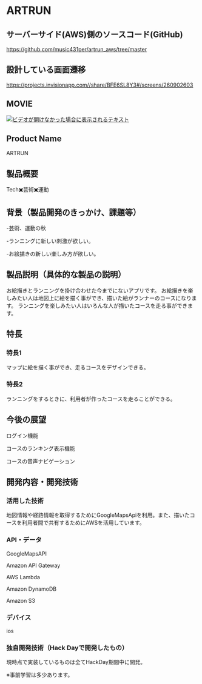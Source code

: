 # ARTRUN

## サーバーサイド(AWS)側のソースコード(GitHub)

https://github.com/music431per/artrun_aws/tree/master

## 設計している画面遷移

https://projects.invisionapp.com//share/BFE6SL8Y3#/screens/260902603

## MOVIE

[![ビデオが開けなかった場合に表示されるテキスト](http://img.youtube.com/vi/F4gVfn4PkBY/0.jpg)](http://www.youtube.com/watch?v=F4gVfn4PkBY)

## Product Name

ARTRUN

## 製品概要

Tech✖️芸術✖️運動

## 背景（製品開発のきっかけ、課題等）

-芸術、運動の秋

-ランニングに新しい刺激が欲しい。

-お絵描きの新しい楽しみ方が欲しい。

## 製品説明（具体的な製品の説明）

お絵描きとランニングを掛け合わせた今までにないアプリです。 お絵描きを楽しみたい人は地図上に絵を描く事ができ、描いた絵がランナーのコースになります。 ランニングを楽しみたい人はいろんな人が描いたコースを走る事ができます。

## 特長

### 特長1

マップに絵を描く事ができ、走るコースをデザインできる。

### 特長2

ランニングをするときに、利用者が作ったコースを走ることができる。

## 今後の展望

ログイン機能

コースのランキング表示機能

コースの音声ナビゲーション

## 開発内容・開発技術

### 活用した技術

地図情報や経路情報を取得するためにGoogleMapsApiを利用。また、描いたコースを利用者間で共有するためにAWSを活用しています。

### API・データ

GoogleMapsAPI

Amazon API Gateway 

AWS Lambda 

Amazon DynamoDB 

Amazon S3

### デバイス

ios

### 独自開発技術（Hack Dayで開発したもの）

現時点で実装しているものは全てHackDay期間中に開発。

※事前学習は多少あります。